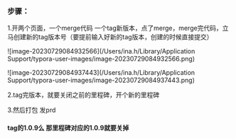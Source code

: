 ### 步骤：

1.开两个页面，一个merge代码 一个tag新版本，点了merge，merge完代码，立马创建新的tag版本号（要提前输入好新的tag版本，创建的时候直接提交）

![image-20230729084932566](/Users/ina.h/Library/Application Support/typora-user-images/image-20230729084932566.png)

![image-20230729084937443](/Users/ina.h/Library/Application Support/typora-user-images/image-20230729084937443.png)

2.tag完版本，就要关闭之前的里程碑，开个新的里程碑

3.然后打包 发prd



#### tag的1.0.9么 那里程碑对应的1.0.9就要关掉